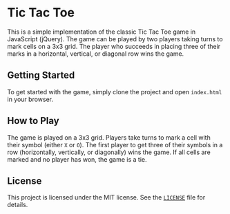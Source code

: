 # Tic Tac Toe

This is a simple implementation of the classic Tic Tac Toe game in JavaScript (jQuery). The game can be played by two players taking turns to mark cells on a 3x3 grid. The player who succeeds in placing three of their marks in a horizontal, vertical, or diagonal row wins the game.

## Getting Started

To get started with the game, simply clone the project and open `index.html` in your browser.

## How to Play

The game is played on a 3x3 grid. Players take turns to mark a cell with their symbol (either `X` or `O`). The first player to get three of their symbols in a row (horizontally, vertically, or diagonally) wins the game. If all cells are marked and no player has won, the game is a tie.

## License

This project is licensed under the MIT license. See the [`LICENSE`](LICENSE) file for details.
